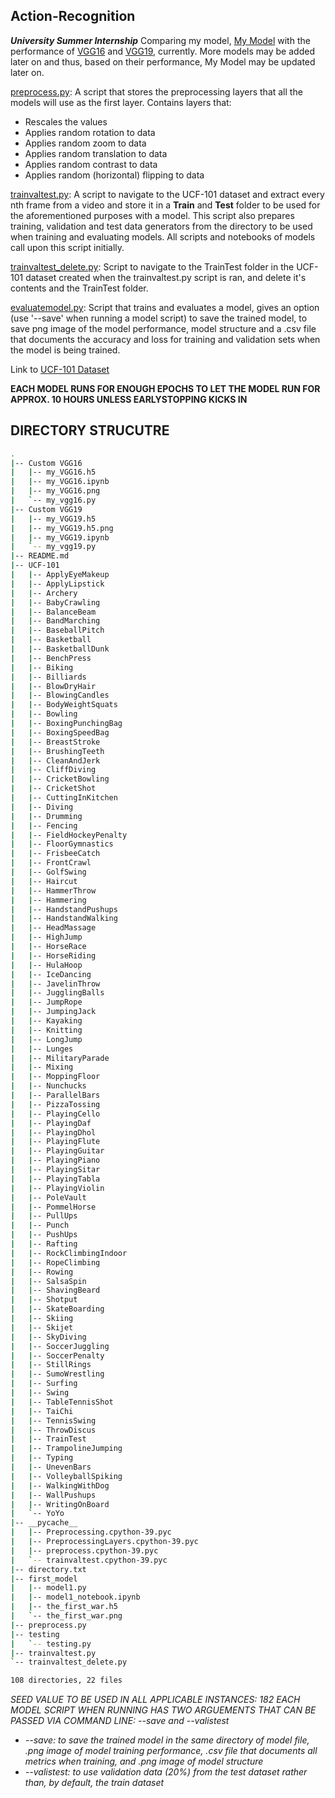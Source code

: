 ## Action-Recognition
***University Summer Internship***
Comparing my model, [My Model](https://github.com/Cookie182/Action-Recognition/tree/main/My%20Model) with the performance of [VGG16](https://github.com/Cookie182/Action-Recognition/tree/main/Custom%20VGG16) and [VGG19](https://github.com/Cookie182/Action-Recognition/tree/main/Custom%20VGG19), currently. More models may be added later on and thus, based on their performance, My Model may be updated later on.

[preprocess.py](https://github.com/Cookie182/Action-Recognition/blob/main/preprocess.py): A script that stores the preprocessing layers that all the models will use as the first layer. Contains layers that:
  * Rescales the values
  * Applies random rotation to data
  * Applies random zoom to data
  * Applies random translation to data
  * Applies random contrast to data
  * Applies random (horizontal) flipping to data

[trainvaltest.py](https://github.com/Cookie182/Action-Recognition/blob/main/trainvaltest.py): A script to navigate to the UCF-101 dataset and extract every nth frame from a video and store it in a **Train** and **Test** folder to be used for the aforementioned purposes with a model. This script also prepares training, validation and test data generators from the directory to be used when training and evaluating models. All scripts and notebooks of models call upon this script initially. 

[trainvaltest_delete.py](https://github.com/Cookie182/Action-Recognition/blob/main/trainvaltest_delete.py): Script to navigate to the TrainTest folder in the UCF-101 dataset created when the trainvaltest.py script is ran, and delete it's contents and the TrainTest folder.

[evaluatemodel.py](https://github.com/Cookie182/Action-Recognition/blob/main/evaluatemodel.py): Script that trains and evaluates a model, gives an option (use '--save' when running a model script) to save the trained model, to save png image of the model performance, model structure and a .csv file that documents the accuracy and loss for training and validation sets when the model is being trained.

Link to [UCF-101 Dataset](https://www.crcv.ucf.edu/data/UCF101.php)

**EACH MODEL RUNS FOR ENOUGH EPOCHS TO LET THE MODEL RUN FOR APPROX. 10 HOURS UNLESS EARLYSTOPPING KICKS IN**

## **DIRECTORY STRUCUTRE**
```BASH
.
|-- Custom VGG16
|   |-- my_VGG16.h5
|   |-- my_VGG16.ipynb
|   |-- my_VGG16.png
|   `-- my_vgg16.py
|-- Custom VGG19
|   |-- my_VGG19.h5
|   |-- my_VGG19.h5.png
|   |-- my_VGG19.ipynb
|   `-- my_vgg19.py
|-- README.md
|-- UCF-101
|   |-- ApplyEyeMakeup
|   |-- ApplyLipstick
|   |-- Archery
|   |-- BabyCrawling
|   |-- BalanceBeam
|   |-- BandMarching
|   |-- BaseballPitch
|   |-- Basketball
|   |-- BasketballDunk
|   |-- BenchPress
|   |-- Biking
|   |-- Billiards
|   |-- BlowDryHair
|   |-- BlowingCandles
|   |-- BodyWeightSquats
|   |-- Bowling
|   |-- BoxingPunchingBag
|   |-- BoxingSpeedBag
|   |-- BreastStroke
|   |-- BrushingTeeth
|   |-- CleanAndJerk
|   |-- CliffDiving
|   |-- CricketBowling
|   |-- CricketShot
|   |-- CuttingInKitchen
|   |-- Diving
|   |-- Drumming
|   |-- Fencing
|   |-- FieldHockeyPenalty
|   |-- FloorGymnastics
|   |-- FrisbeeCatch
|   |-- FrontCrawl
|   |-- GolfSwing
|   |-- Haircut
|   |-- HammerThrow
|   |-- Hammering
|   |-- HandstandPushups
|   |-- HandstandWalking
|   |-- HeadMassage
|   |-- HighJump
|   |-- HorseRace
|   |-- HorseRiding
|   |-- HulaHoop
|   |-- IceDancing
|   |-- JavelinThrow
|   |-- JugglingBalls
|   |-- JumpRope
|   |-- JumpingJack
|   |-- Kayaking
|   |-- Knitting
|   |-- LongJump
|   |-- Lunges
|   |-- MilitaryParade
|   |-- Mixing
|   |-- MoppingFloor
|   |-- Nunchucks
|   |-- ParallelBars
|   |-- PizzaTossing
|   |-- PlayingCello
|   |-- PlayingDaf
|   |-- PlayingDhol
|   |-- PlayingFlute
|   |-- PlayingGuitar
|   |-- PlayingPiano
|   |-- PlayingSitar
|   |-- PlayingTabla
|   |-- PlayingViolin
|   |-- PoleVault
|   |-- PommelHorse
|   |-- PullUps
|   |-- Punch
|   |-- PushUps
|   |-- Rafting
|   |-- RockClimbingIndoor
|   |-- RopeClimbing
|   |-- Rowing
|   |-- SalsaSpin
|   |-- ShavingBeard
|   |-- Shotput
|   |-- SkateBoarding
|   |-- Skiing
|   |-- Skijet
|   |-- SkyDiving
|   |-- SoccerJuggling
|   |-- SoccerPenalty
|   |-- StillRings
|   |-- SumoWrestling
|   |-- Surfing
|   |-- Swing
|   |-- TableTennisShot
|   |-- TaiChi
|   |-- TennisSwing
|   |-- ThrowDiscus
|   |-- TrainTest
|   |-- TrampolineJumping
|   |-- Typing
|   |-- UnevenBars
|   |-- VolleyballSpiking
|   |-- WalkingWithDog
|   |-- WallPushups
|   |-- WritingOnBoard
|   `-- YoYo
|-- __pycache__
|   |-- Preprocessing.cpython-39.pyc
|   |-- PreprocessingLayers.cpython-39.pyc
|   |-- preprocess.cpython-39.pyc
|   `-- trainvaltest.cpython-39.pyc
|-- directory.txt
|-- first_model
|   |-- model1.py
|   |-- model1_notebook.ipynb
|   |-- the_first_war.h5
|   `-- the_first_war.png
|-- preprocess.py
|-- testing
|   `-- testing.py
|-- trainvaltest.py
`-- trainvaltest_delete.py

108 directories, 22 files
```

*SEED VALUE TO BE USED IN ALL APPLICABLE INSTANCES: 182*
*EACH MODEL SCRIPT WHEN RUNNING HAS TWO ARGUEMENTS THAT CAN BE PASSED VIA COMMAND LINE: --save and --valistest*
* *--save: to save the trained model in the same directory of model file, .png image of model training performance, .csv file that documents all metrics when training, and .png image of model structure*
* *--valistest: to use validation data (20%) from the test dataset rather than, by default, the train dataset*
